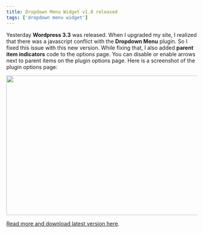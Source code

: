 ```yaml
---
title: Dropdown Menu Widget v1.8 released
tags: ['dropdown menu widget']
---
```


Yesterday **Wordpress 3.3** was released. When I upgraded my site, I realized that there was a javascript conflict with the **Dropdown Menu** plugin. So I fixed this issue with this new version. While fixing that, I also added **parent item indicators** code to the options page. You can disable or enable arrows next to parent items on the plugin options page. Here is a screenshot of the plugin options page:

<a href="{{ site.imgbase }}/2011/12/parent-item-indicators.png"><img src="{{ site.imgbase }}/2011/12/parent-item-indicators.png" alt="" title="parent-item-indicators" width="560" height="369" class="aligncenter size-large wp-image-3052" /></a>

<a href="{{ site.baseurl }}/projects/wordpress/dropdown-menu-widget/">Read more and download latest version here</a>.
